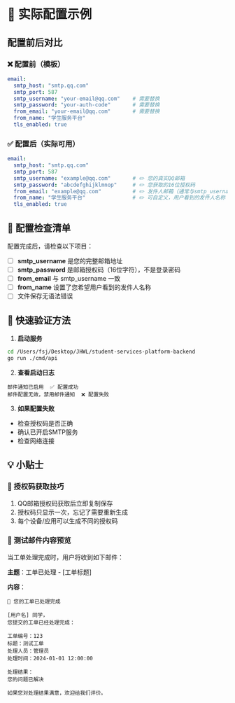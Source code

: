 # 🎯 实际配置示例

## 配置前后对比

### ❌ 配置前（模板）
```yaml
email:
  smtp_host: "smtp.qq.com"
  smtp_port: 587
  smtp_username: "your-email@qq.com"    # 需要替换
  smtp_password: "your-auth-code"       # 需要替换
  from_email: "your-email@qq.com"       # 需要替换
  from_name: "学生服务平台"
  tls_enabled: true
```

### ✅ 配置后（实际可用）
```yaml
email:
  smtp_host: "smtp.qq.com"
  smtp_port: 587
  smtp_username: "example@qq.com"       # ✏️ 您的真实QQ邮箱
  smtp_password: "abcdefghijklmnop"     # ✏️ 您获取的16位授权码
  from_email: "example@qq.com"          # ✏️ 发件人邮箱（通常与smtp_username相同）
  from_name: "学生服务平台"               # ✏️ 可自定义，用户看到的发件人名称
  tls_enabled: true
```

## 📝 配置检查清单

配置完成后，请检查以下项目：

- [ ] **smtp_username** 是您的完整邮箱地址
- [ ] **smtp_password** 是邮箱授权码（16位字符），不是登录密码
- [ ] **from_email** 与 smtp_username 一致
- [ ] **from_name** 设置了您希望用户看到的发件人名称
- [ ] 文件保存无语法错误

## 🧪 快速验证方法

1. **启动服务**
```bash
cd /Users/fsj/Desktop/JHWL/student-services-platform-backend
go run ./cmd/api
```

2. **查看启动日志**
```
邮件通知已启用  ✅ 配置成功
邮件配置无效，禁用邮件通知  ❌ 配置失败
```

3. **如果配置失败**
- 检查授权码是否正确
- 确认已开启SMTP服务
- 检查网络连接

## 💡 小贴士

### 🔐 授权码获取技巧
1. QQ邮箱授权码获取后立即复制保存
2. 授权码只显示一次，忘记了需要重新生成
3. 每个设备/应用可以生成不同的授权码

### 📧 测试邮件内容预览
当工单处理完成时，用户将收到如下邮件：

**主题**：工单已处理 - [工单标题]

**内容**：
```
🎉 您的工单已处理完成

[用户名] 同学，
您提交的工单已经处理完成：

工单编号：123
标题：测试工单
处理人员：管理员
处理时间：2024-01-01 12:00:00

处理结果：
您的问题已解决

如果您对处理结果满意，欢迎给我们评价。
```